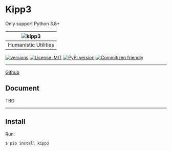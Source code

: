 # Kipp3

Only support Python 3.8+

| ![kipp3](https://s3.laisky.com/uploads/2019/06/nolan-comic-ft.jpg)
| :---------------------------------------------------------------:
|                       Humanistic Utilities

[![versions](https://img.shields.io/badge/version-v0.0.1-blue.svg)]()
[![License: MIT](https://img.shields.io/badge/License-MIT-yellow.svg)](https://opensource.org/licenses/MIT)
[![PyPI version](https://badge.fury.io/py/kipp3.svg)](https://badge.fury.io/py/kipp3)
[![Commitizen friendly](https://img.shields.io/badge/commitizen-friendly-brightgreen.svg)](http://commitizen.github.io/cz-cli/)

---

[Github](https://github.com/Laisky/kipp/tree/master/kipp)

## Document

TBD

---

## Install

Run:

```sh
$ pip install kipp3
```
